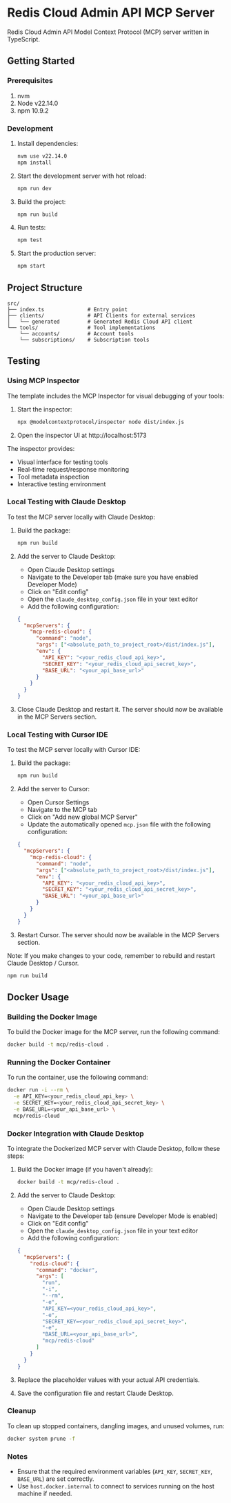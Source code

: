 # Redis Cloud Admin API MCP Server


Redis Cloud Admin API Model Context Protocol (MCP) server written in TypeScript.

## Getting Started

### Prerequisites

1. nvm
2. Node v22.14.0
3. npm 10.9.2

### Development

1. Install dependencies:

   ```bash
   nvm use v22.14.0
   npm install
   ```

2. Start the development server with hot reload:

   ```bash
   npm run dev
   ```

3. Build the project:

   ```bash
   npm run build
   ```

4. Run tests:

   ```bash
   npm test
   ```

5. Start the production server:

   ```bash
   npm start
   ```

## Project Structure

```
src/
├── index.ts              # Entry point
├── clients/              # API Clients for external services
│   └── generated         # Generated Redis Cloud API client
└── tools/                # Tool implementations
    └── accounts/         # Account tools
    └── subscriptions/    # Subscription tools
```

## Testing

### Using MCP Inspector

The template includes the MCP Inspector for visual debugging of your tools:

1. Start the inspector:

   ```bash
   npx @modelcontextprotocol/inspector node dist/index.js
   ```

2. Open the inspector UI at http://localhost:5173

The inspector provides:

- Visual interface for testing tools
- Real-time request/response monitoring
- Tool metadata inspection
- Interactive testing environment

### Local Testing with Claude Desktop

To test the MCP server locally with Claude Desktop:

1. Build the package:

   ```bash
   npm run build
   ```

2. Add the server to Claude Desktop:

   - Open Claude Desktop settings
   - Navigate to the Developer tab (make sure you have enabled Developer Mode)
   - Click on "Edit config"
   - Open the `claude_desktop_config.json` file in your text editor
   - Add the following configuration:

   ```json
   {
     "mcpServers": {
       "mcp-redis-cloud": {
         "command": "node",
         "args": ["<absolute_path_to_project_root>/dist/index.js"],
         "env": {
           "API_KEY": "<your_redis_cloud_api_key>",
           "SECRET_KEY": "<your_redis_cloud_api_secret_key>",
           "BASE_URL": "<your_api_base_url>"
         }
       }
     }
   }
   ```

3. Close Claude Desktop and restart it. The server should now be available in the MCP Servers section.

### Local Testing with Cursor IDE

To test the MCP server locally with Cursor IDE:

1. Build the package:

   ```bash
   npm run build
   ```

2. Add the server to Cursor:

   - Open Cursor Settings
   - Navigate to the MCP tab
   - Click on "Add new global MCP Server"
   - Update the automatically opened `mcp.json` file with the following configuration: 

   ```json
   {
     "mcpServers": {
       "mcp-redis-cloud": {
         "command": "node",
         "args": ["<absolute_path_to_project_root>/dist/index.js"],
         "env": {
           "API_KEY": "<your_redis_cloud_api_key>",
           "SECRET_KEY": "<your_redis_cloud_api_secret_key>",
           "BASE_URL": "<your_api_base_url>"
         }
       }
     }
   }
   ```

3. Restart Cursor. The server should now be available in the MCP Servers section.


Note: If you make changes to your code, remember to rebuild and restart Claude Desktop / Cursor.

```bash
npm run build
```

## Docker Usage

### Building the Docker Image
To build the Docker image for the MCP server, run the following command:

```bash
docker build -t mcp/redis-cloud .
```

### Running the Docker Container
To run the container, use the following command:

```bash
docker run -i --rm \
  -e API_KEY=<your_redis_cloud_api_key> \
  -e SECRET_KEY=<your_redis_cloud_api_secret_key> \
  -e BASE_URL=<your_api_base_url> \
  mcp/redis-cloud
```

### Docker Integration with Claude Desktop

To integrate the Dockerized MCP server with Claude Desktop, follow these steps:

1. Build the Docker image (if you haven't already):
   ```bash
   docker build -t mcp/redis-cloud .
   ```

2. Add the server to Claude Desktop:
   - Open Claude Desktop settings
   - Navigate to the Developer tab (ensure Developer Mode is enabled)
   - Click on "Edit config"
   - Open the `claude_desktop_config.json` file in your text editor
   - Add the following configuration:

   ```json
   {
     "mcpServers": {
       "redis-cloud": {
         "command": "docker",
         "args": [
           "run",
           "-i",
           "--rm",
           "-e",
           "API_KEY=<your_redis_cloud_api_key>",
           "-e",
           "SECRET_KEY=<your_redis_cloud_api_secret_key>",
           "-e",
           "BASE_URL=<your_api_base_url>",
           "mcp/redis-cloud"
         ]
       }
     }
   }
   ```

3. Replace the placeholder values with your actual API credentials.

4. Save the configuration file and restart Claude Desktop.

### Cleanup
To clean up stopped containers, dangling images, and unused volumes, run:

```bash
docker system prune -f
```

### Notes
- Ensure that the required environment variables (`API_KEY`, `SECRET_KEY`, `BASE_URL`) are set correctly.
- Use `host.docker.internal` to connect to services running on the host machine if needed.
